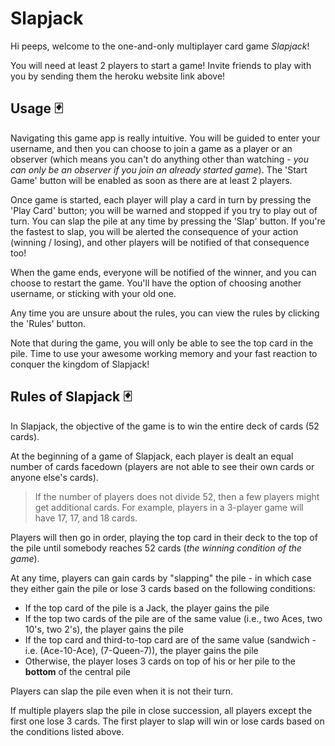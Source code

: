 # Slapjack
Hi peeps, welcome to the one-and-only multiplayer card game _Slapjack_!

You will need at least 2 players to start a game! Invite friends to play with you by sending them the heroku website link above! 

## Usage 🃏
Navigating this game app is really intuitive. You will be guided to enter your username, and then you can choose to join a game as a player or an observer (which means you can't do anything other than watching - _you can only be an observer if you join an already started game_). The 'Start Game' button will be enabled as soon as there are at least 2 players. 

Once game is started, each player will play a card in turn by pressing the 'Play Card' button; you will be warned and stopped if you try to play out of turn. You can slap the pile at any time by pressing the 'Slap' button. If you're the fastest to slap, you will be alerted the consequence of your action (winning / losing), and other players will be notified of that consequence too!

When the game ends, everyone will be notified of the winner, and you can choose to restart the game. You'll have the option of choosing another username, or sticking with your old one.

Any time you are unsure about the rules, you can view the rules by clicking the 'Rules' button. 

Note that during the game, you will only be able to see the top card in the pile. Time to use your awesome working memory and your fast reaction to conquer the kingdom of Slapjack!

## Rules of Slapjack 🃏

In Slapjack, the objective of the game is to win the entire deck of cards (52 cards).

At the beginning of a game of Slapjack, each player is dealt an equal number of cards facedown (players are not able to see their own cards or anyone else's cards).

> If the number of players does not divide 52, then a few players might get additional cards. For example, players in a 3-player game will have 17, 17, and 18 cards.

Players will then go in order, playing the top card in their deck to the top of the pile until somebody reaches 52 cards (_the winning condition of the game_).

At any time, players can gain cards by "slapping" the pile - in which case they either gain the pile or lose 3 cards based on the following conditions:

* If the top card of the pile is a Jack, the player gains the pile
* If the top two cards of the pile are of the same value (i.e., two Aces, two 10's, two 2's), the player gains the pile
* If the top card and third-to-top card are of the same value (sandwich - i.e. (Ace-10-Ace), (7-Queen-7)), the player gains the pile
* Otherwise, the player loses 3 cards on top of his or her pile to the **bottom** of the central pile

Players can slap the pile even when it is not their turn.

If multiple players slap the pile in close succession, all players except the first one lose 3 cards. The first player to slap will win or lose cards based on the conditions listed above.

